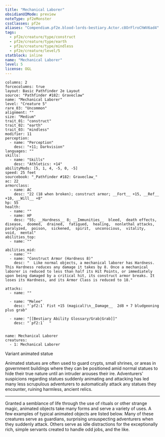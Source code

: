 ```yaml
---
title: "Mechanical Laborer"
obsidianUIMode: preview
noteType: pf2eMonster
cssClasses: pf2e
aliases: "Compendium.pf2e.blood-lords-bestiary.Actor.c8OrFlroChWV6ad4" 
tags:
  - pf2e/creature/type/construct
  - pf2e/creature/type/earth
  - pf2e/creature/type/mindless
  - pf2e/creature/level/5
statblock: inline
name: "Mechanical Laborer"
level: 5
license: OGL
---
```


```statblock
columns: 2
forcecolumns: true
layout: Basic Pathfinder 2e Layout
source: "Pathfinder #182: Graveclaw"
name: "Mechanical Laborer"
level: "Creature 5"
rare_03: "Uncommon"
alignment: ""
size: "Medium"
trait_01: "construct"
trait_02: "earth"
trait_03: "mindless"
modifier: 11
perception:
  - name: "Perception"
    desc: "+11; Darkvision"
languages: ""
skills:
  - name: "Skills"
    desc: "Athletics: +14"
abilityMods: [5, 1, 4, -5, 0, -5]
speed: 25 feet
sourcebook: "_Pathfinder #182: Graveclaw_"
ac: 22
armorclass:
  - name: AC
    desc: "22 (18 when broken); construct armor; __Fort__ +15, __Ref__ +10, __Will__ +8"
hp: 55
health:
  - name: ""
  - name: HP
    desc: "55; __Hardness__ 8; __Immunities__  bleed,  death effects,  disease,  doomed,  drained,  fatigued,  healing,  nonlethal attacks,  paralyzed,  poison,  sickened,  spirit,  unconscious,  vitality,  void,  mental"
abilities_top:
  - name: ""

abilities_mid:
  - name: ""
  - name: "Construct Armor (Hardness 8)"
    desc: "  Like normal objects, a mechanical laborer has Hardness. This Hardness reduces any damage it takes by 8. Once a mechanical laborer is reduced to less than half its Hit Points, or immediately upon being damaged by a critical hit, its construct armor breaks. It loses its Hardness, and its Armor Class is reduced to 18."

attacks:
  - name: ""

  - name: "Melee"
    desc: "`pf2:1` Fist +15 (magical)\n__Damage__  2d8 + 7 bludgeoning plus grab"

  - name: "[[Bestiary Ability Glossary/Grab|Grab]]"
    desc: "`pf2:1`  "
 
```

```encounter-table
name: Mechanical Laborer
creatures:
  - 1: Mechanical Laborer
```


Variant animated statue

Animated statues are often used to guard crypts, small shrines, or areas in government buildings where they can be positioned amid normal statues to hide their true nature until an intruder arouses their ire. Adventurers' suspicions regarding statues suddenly animating and attacking has led many less scrupulous adventurers to automatically attack any statues they encounter, ruining harmless, ancient relics.

* * *

Granted a semblance of life through the use of rituals or other strange magic, animated objects take many forms and serve a variety of uses. A few examples of typical animated objects are listed below. Many of these creatures serve as guardians, surprising unsuspecting adventurers when they suddenly attack. Others serve as idle distractions for the exceptionally rich, simple servants created to handle odd jobs, and the like.
